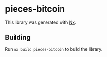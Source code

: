 # pieces-bitcoin

This library was generated with [Nx](https://nx.dev).

## Building

Run `nx build pieces-bitcoin` to build the library.
